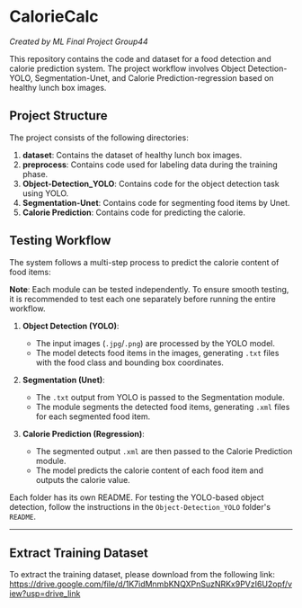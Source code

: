 
# CalorieCalc

*Created by ML Final Project Group44*

This repository contains the code and dataset for a food detection and calorie prediction system. The project workflow involves Object Detection-YOLO, Segmentation-Unet, and Calorie Prediction-regression based on healthy lunch box images.

## Project Structure

The project consists of the following directories:

1. **dataset**: Contains the dataset of healthy lunch box images.
2. **preprocess**: Contains code used for labeling data during the training phase.
3. **Object-Detection_YOLO**: Contains code for the object detection task using YOLO.
4. **Segmentation-Unet**: Contains code for segmenting food items by Unet.
5. **Calorie Prediction**: Contains code for predicting the calorie.

## Testing Workflow

The system follows a multi-step process to predict the calorie content of food items:

**Note**: Each module can be tested independently. To ensure smooth testing, it is recommended to test each one separately before running the entire workflow.

1. **Object Detection (YOLO)**:
   - The input images (`.jpg`/`.png`) are processed by the YOLO model.
   - The model detects food items in the images, generating `.txt` files with the food class and bounding box coordinates.
   
2. **Segmentation (Unet)**:
   - The `.txt` output from YOLO is passed to the Segmentation module.
   - The module segments the detected food items, generating `.xml` files for each segmented food item.

3. **Calorie Prediction (Regression)**:
   - The segmented output `.xml` are then passed to the Calorie Prediction module.
   - The model predicts the calorie content of each food item and outputs the calorie value.

Each folder has its own README. For testing the YOLO-based object detection, follow the instructions in the `Object-Detection_YOLO` folder's `README`.

---

## Extract Training Dataset

To extract the training dataset, please download from the following link:
https://drive.google.com/file/d/1K7idMnmbKNQXPnSuzNRKx9PVzI6U2opf/view?usp=drive_link
